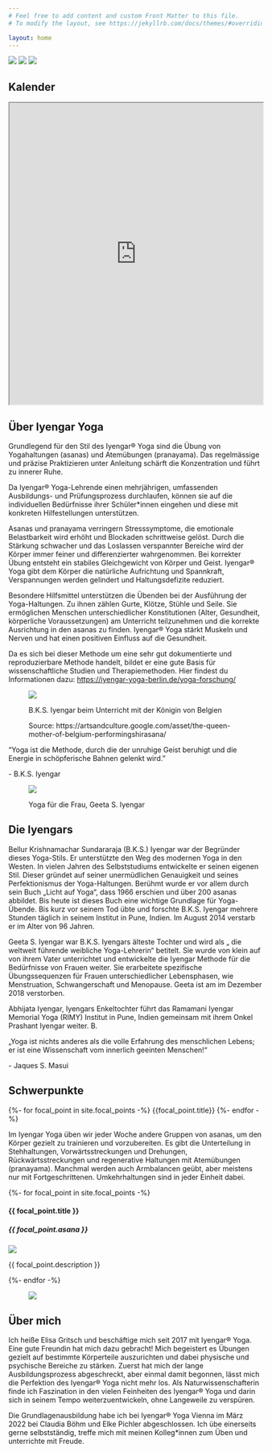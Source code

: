 ```yaml
---
# Feel free to add content and custom Front Matter to this file.
# To modify the layout, see https://jekyllrb.com/docs/themes/#overriding-theme-defaults

layout: home
---
```


<section id="landing">
	<div class="gallery js-flickity" data-flickity-options='{ "wrapAround": true, "autoPlay": true, "imagesLoaded": true, "fade": true, "draggable": false, "pauseAutoPlayOnHover": false }'>
		<img src="/assets/imgs/sirsana.png">
		<img src="/assets/imgs/sirsana_2.png">
		<img src="/assets/imgs/sirsana_3.png">
	</div>
</section>
<section id="kalender">
	<h2>Kalender</h2>
	<div class="kalender">
		<iframe width="100%" height="600" src="https://site.arboxapp.com/schedule?identifier=SwxyldKI&amp;whitelabel=Arbox&amp;referer=site&amp;lang=en"></iframe>
	</div>
</section>
<section id="iyengar">
	<div class="wrapper">
		<div id="about-iyengar" class="text-with-image columns-2">
			<div class="text">
				<h2>Über Iyengar Yoga</h2>
				<p>Grundlegend für den Stil des Iyengar® Yoga sind die Übung von Yogahaltungen (asanas) und Atemübungen (pranayama). Das regelmässige und präzise Praktizieren unter Anleitung schärft die Konzentration und führt zu innerer Ruhe.</p>
				<p>Da Iyengar® Yoga-Lehrende einen mehrjährigen, umfassenden Ausbildungs- und Prüfungsprozess durchlaufen, können sie auf die individuellen Bedürfnisse ihrer Schüler*innen eingehen und diese mit konkreten Hilfestellungen unterstützen.</p>
				<p>Asanas und pranayama verringern Stresssymptome, die emotionale Belastbarkeit wird erhöht und Blockaden schrittweise gelöst. Durch die Stärkung schwacher und das Loslassen verspannter Bereiche wird der Körper immer feiner und differenzierter wahrgenommen. Bei korrekter Übung entsteht ein stabiles Gleichgewicht von Körper und Geist. Iyengar® Yoga gibt dem Körper die natürliche Aufrichtung und Spannkraft, Verspannungen werden gelindert und Haltungsdefizite reduziert.</p>
				<p>Besondere Hilfsmittel unterstützen die Übenden bei der Ausführung der Yoga-Haltungen. Zu ihnen zählen Gurte, Klötze, Stühle und Seile. Sie ermöglichen Menschen unterschiedlicher Konstitutionen (Alter, Gesundheit, körperliche Voraussetzungen) am Unterricht teilzunehmen und die korrekte Ausrichtung in den asanas zu finden. Iyengar® Yoga stärkt Muskeln und Nerven und hat einen positiven Einfluss auf die Gesundheit.</p>
				<p>Da es sich bei dieser Methode um eine sehr gut dokumentierte und reproduzierbare Methode handelt, bildet er eine gute Basis für wissenschaftliche Studien und Therapiemethoden. Hier findest du Informationen dazu: <a href="https://iyengar-yoga-berlin.de/yoga-forschung/" target="_blank">https://iyengar-yoga-berlin.de/yoga-forschung/</a></p>
			</div>
			<figure class="img-with-subtitle">
				<img src="/assets/imgs/queen.png">
				<figcaption class="caption caption-left">
					<p>B.K.S. Iyengar beim Unterricht mit der Königin von Belgien</p>
					<p>Source: https://artsandculture.google.com/asset/the-queen-mother-of-belgium-performingshirasana/</p>
				</figcaption>
			</figure>
		</div>
	</div><!-- ./wrapper-->
	<div id="iyengar-quote" class="quote">
		<p class="quote-text">“Yoga ist die Methode, durch die der unruhige Geist beruhigt und die Energie in schöpferische Bahnen gelenkt wird.”</p>
		<p class="quote-source">- B.K.S. Iyengar</p>
	</div>
	<div class="wrapper">
		<div id="iyengars" class="text-with-image columns-2">
			<figure class="img-with-subtitle">
				<img src="/assets/imgs/geeta.png">
				<figcaption class="caption caption-left">
					<p>Yoga für die Frau, Geeta S. Iyengar</p>
				</figcaption>
			</figure>
			<div class="text">
				<h2>Die Iyengars</h2>
				<p>Bellur Krishnamachar Sundararaja (B.K.S.) Iyengar war der Begründer dieses Yoga-Stils. Er unterstützte den Weg des modernen Yoga in den Westen. In vielen Jahren des Selbststudiums entwickelte er seinen eigenen Stil. Dieser gründet auf seiner unermüdlichen Genauigkeit und seines Perfektionismus der Yoga-Haltungen. Berühmt wurde er vor allem durch sein Buch „Licht auf Yoga“, dass 1966 erschien und über 200 asanas abbildet. Bis heute ist dieses Buch eine wichtige Grundlage für Yoga-Übende. Bis kurz vor seinem Tod übte und forschte B.K.S. Iyengar mehrere Stunden täglich in seinem Institut in Pune, Indien. Im August 2014 verstarb er im Alter von 96 Jahren.</p>
				<p>Geeta S. Iyengar war B.K.S. Iyengars älteste Tochter und wird als „ die weltweit führende weibliche Yoga-Lehrerin“ betitelt. Sie wurde von klein auf von ihrem Vater unterrichtet und entwickelte die Iyengar Methode für die Bedürfnisse von Frauen weiter. Sie erarbeitete spezifische Übungssequenzen für Frauen unterschiedlicher Lebensphasen, wie Menstruation, Schwangerschaft und Menopause. Geeta ist am im Dezember 2018 verstorben.</p>
				<p>Abhijata Iyengar, Iyengars Enkeltochter führt das Ramamani Iyengar Memorial Yoga (RIMY) Institut in Pune, Indien gemeinsam mit ihrem Onkel Prashant Iyengar weiter. B.</p>
			</div>
		</div>
	</div><!-- ./wrapper -->
	<div id="masui-quote" class="quote">
		<p class="quote-text">„Yoga ist nichts anderes als die volle Erfahrung des menschlichen Lebens; er ist eine Wissenschaft vom innerlich geeinten Menschen!“</p>
		<p class="quote-source">- Jaques S. Masui</p>
	</div>
	<div class="wrapper">
		<div id="iyengar-focal-points">
			<h2>Schwerpunkte</h2>
			 <p class="inline-bullet-list">
			 	{%- for focal_point in site.focal_points -%}
			 	<span class="bullet">{{focal_point.title}}</span>
				{%- endfor -%}
			</p>
			 <p>
			 	Im Iyengar Yoga üben wir jeder Woche andere Gruppen von asanas, um den Körper gezielt zu trainieren und vorzubereiten. Es gibt die Unterteilung in Stehhaltungen, Vorwärtsstreckungen und Drehungen, Rückwärtsstreckungen und regenerative Haltungen mit Atemübungen (pranayama). Manchmal werden auch Armbalancen geübt, aber meistens nur mit Fortgeschrittenen. Umkehrhaltungen sind in jeder Einheit dabei.
			 </p>
			 <div class="cards">
			 	{%- for focal_point in site.focal_points -%}
				 <div class="card">
				 	<div class="card-header">
				 		<div>
					 		<h4 class="card-title">{{ focal_point.title }}</h4>
					 		<h5 class="card-subtitle">{{ focal_point.asana }}</h5>
					 	</div>
				 	</div>
				 	<div class="card-image">
				 		<img src="/assets/focal-points/{{ focal_point.image }}"/>
				 		<p class="card-image-description">{{ focal_point.description }}</p>
				 	</div>
				 </div>
				 {%- endfor -%}
			 </div>
		</div>
	</div>
</section>
<section id="about">
	<div class="wrapper">
		<div id="about-me" class="text-with-image columns-2">
			<figure class="img-with-subtitle">
				<img src="/assets/imgs/Elisa.png">
			</figure>
			<div class="text">
				<h2>Über mich</h2>
				<p>Ich heiße Elisa Gritsch und beschäftige mich seit 2017 mit Iyengar® Yoga. Eine gute Freundin hat mich dazu gebracht! Mich begeistert es Übungen gezielt auf bestimmte Körperteile auszurichten und dabei physische und psychische Bereiche zu stärken. Zuerst hat mich der lange Ausbildungsprozess abgeschreckt, aber einmal damit begonnen, lässt mich die Perfektion des Iyengar® Yoga nicht mehr los. Als Naturwissenschafterin finde ich Faszination in den vielen Feinheiten des Iyengar® Yoga und darin sich in seinem Tempo weiterzuentwickeln, ohne Langeweile zu verspüren.</p>
				<p>Die Grundlagenausbildung habe ich bei Iyengar® Yoga Vienna im März 2022 bei Claudia Böhm und Elke Pichler abgeschlossen. Ich übe einerseits gerne selbstständig, treffe mich mit meinen Kolleg*innen zum Üben und unterrichte mit Freude.</p>
			</div>
		</div>
	</div>
</section>


